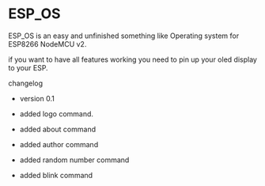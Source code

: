 # ESP_OS 
ESP_OS is an easy and unfinished something like Operating system for ESP8266 NodeMCU v2.

if you want to have all features working you need to pin up your oled display to your ESP.




changelog


- version 0.1 



- added logo command.

- added about command

- added author command

- added random number command

- added blink command
